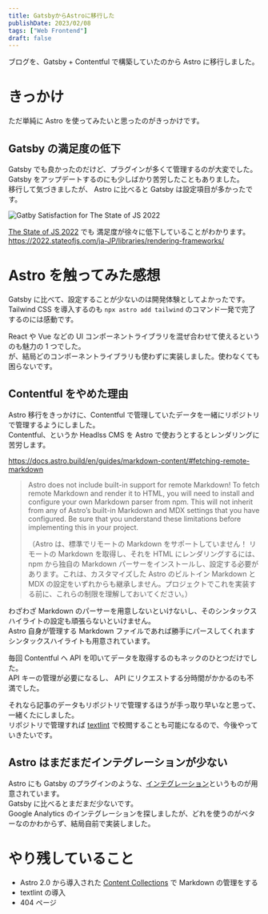 ```yaml
---
title: GatsbyからAstroに移行した
publishDate: 2023/02/08
tags: ["Web Frontend"]
draft: false
---
```


ブログを、Gatsby + Contentful で構築していたのから Astro に移行しました。

# きっかけ

ただ単純に Astro を使ってみたいと思ったのがきっかけです。

## Gatsby の満足度の低下

Gatsby でも良かったのだけど、プラグインが多くて管理するのが大変でした。  
Gatsby をアップデートするのにも少しばかり苦労したこともありました。  
移行して気づきましたが、 Astro に比べると Gatsby は設定項目が多かったです。

![Gatby Satisfaction for The State of JS 2022](/assets/gatsby-satisfaction.png)

[The State of JS 2022](https://2022.stateofjs.com/en-US/) でも 満足度が徐々に低下していることがわかります。  
https://2022.stateofjs.com/ja-JP/libraries/rendering-frameworks/

# Astro を触ってみた感想

Gatsby に比べて、設定することが少ないのは開発体験としてよかったです。  
Tailwind CSS を導入するのも `npx astro add tailwind` のコマンド一発で完了するのには感動です。

React や Vue などの UI コンポーネントライブラリを混ぜ合わせて使えるというのも魅力の 1 つでした。  
が、結局どのコンポーネントライブラリも使わずに実装しました。使わなくても困らないです。

## Contentful をやめた理由

Astro 移行をきっかけに、Contentful で管理していたデータを一緒にリポジトリで管理するようにしました。  
Contentful、というか Headlss CMS を Astro で使おうとするとレンダリングに苦労します。

https://docs.astro.build/en/guides/markdown-content/#fetching-remote-markdown

> Astro does not include built-in support for remote Markdown! To fetch remote Markdown and render it to HTML, you will need to install and configure your own Markdown parser from npm. This will not inherit from any of Astro’s built-in Markdown and MDX settings that you have configured. Be sure that you understand these limitations before implementing this in your project.
>
> （Astro は、標準でリモートの Markdown をサポートしていません！ リモートの Markdown を取得し、それを HTML にレンダリングするには、npm から独自の Markdown パーサーをインストールし、設定する必要があります。これは、カスタマイズした Astro のビルトイン Markdown と MDX の設定をいずれからも継承しません。プロジェクトでこれを実装する前に、これらの制限を理解しておいてください。）

わざわざ Markdown のパーサーを用意しないといけないし、そのシンタックスハイライトの設定も頑張らないといけません。  
Astro 自身が管理する Markdown ファイルであれば勝手にパースしてくれますシンタックスハイライトも用意されています。

毎回 Contentful へ API を叩いてデータを取得するのもネックのひとつだけでした。  
API キーの管理が必要になるし、 API にリクエストする分時間がかかるのも不満でした。

それなら記事のデータもリポジトリで管理するほうが手っ取り早いなと思って、一緒くたにしました。  
リポジトリで管理すれば [textlint](https://textlint.github.io/) で校閲することも可能になるので、今後やっていきたいです。

## Astro はまだまだインテグレーションが少ない

Astro にも Gatsby のプラグインのような、[インテグレーション](https://astro.build/integrations/)というものが用意されています。  
Gatsby に比べるとまだまだ少ないです。  
Google Analytics のインテグレーションを探しましたが、どれを使うのがベターなのかわからず、結局自前で実装しました。

# やり残していること

- Astro 2.0 から導入された [Content Collections](https://docs.astro.build/en/guides/content-collections/) で Markdown の管理をする
- textlint の導入
- 404 ページ
